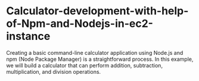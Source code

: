 # Calculator-development-with-help-of-Npm-and-Nodejs-in-ec2-instance
Creating a basic command-line calculator application using Node.js and npm (Node Package Manager) is a straightforward process. In this example, we will build a calculator that can perform addition, subtraction, multiplication, and division operations.
